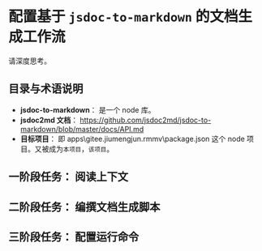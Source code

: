 # 配置基于 `jsdoc-to-markdown` 的文档生成工作流

请深度思考。

## 目录与术语说明

- **jsdoc-to-markdown**： 是一个 node 库。
- **jsdoc2md 文档**： https://github.com/jsdoc2md/jsdoc-to-markdown/blob/master/docs/API.md
- **目标项目**： 即 apps\gitee.jiumengjun.rmmv\package.json 这个 node 项目。又被成为`本项目`，`该项目`。

## 一阶段任务： 阅读上下文

## 二阶段任务： 编撰文档生成脚本

## 三阶段任务： 配置运行命令
